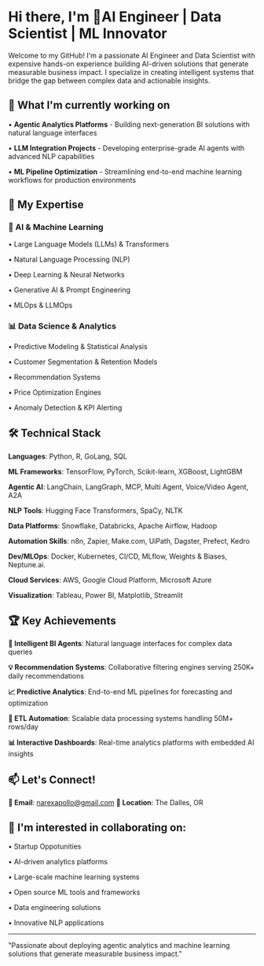 # Hi there, I'm  🚀AI Engineer | Data Scientist | ML Innovator


Welcome to my GitHub! I'm a passionate AI Engineer and Data Scientist with expensive hands-on experience building AI-driven solutions that generate measurable business impact. I specialize in creating intelligent systems that bridge the gap between complex data and actionable insights.

## 🔭 What I'm currently working on

• **Agentic Analytics Platforms** - Building next-generation BI solutions with natural language interfaces

• **LLM Integration Projects** - Developing enterprise-grade AI agents with advanced NLP capabilities  

• **ML Pipeline Optimization** - Streamlining end-to-end machine learning workflows for production environments

## 🎯 My Expertise

### 🤖 AI & Machine Learning

• Large Language Models (LLMs) & Transformers

• Natural Language Processing (NLP)

• Deep Learning & Neural Networks

• Generative AI & Prompt Engineering

• MLOps & LLMOps

### 📊 Data Science & Analytics

• Predictive Modeling & Statistical Analysis

• Customer Segmentation & Retention Models

• Recommendation Systems

• Price Optimization Engines

• Anomaly Detection & KPI Alerting

## 🛠️ Technical Stack

**Languages**: Python, R, GoLang, SQL

**ML Frameworks**: TensorFlow, PyTorch, Scikit-learn, XGBoost, LightGBM

**Agentic AI**: LangChain, LangGraph, MCP, Multi Agent, Voice/Video Agent, A2A

**NLP Tools**: Hugging Face Transformers, SpaCy, NLTK

**Data Platforms**: Snowflake, Databricks, Apache Airflow, Hadoop

**Automation Skills**: n8n, Zapier, Make.com, UiPath, Dagster, Prefect, Kedro

**Dev/MLOps**: Docker, Kubernetes, CI/CD, MLflow, Weights & Biases, Neptune.ai.

**Cloud Services**: AWS, Google Cloud Platform, Microsoft Azure

**Visualization**: Tableau, Power BI, Matplotlib, Streamlit

## 🏆 Key Achievements

**🔮 Intelligent BI Agents**: Natural language interfaces for complex data queries

**💡 Recommendation Systems**: Collaborative filtering engines serving 250K+ daily recommendations  

**📈 Predictive Analytics**: End-to-end ML pipelines for forecasting and optimization

**🔄 ETL Automation**: Scalable data processing systems handling 50M+ rows/day

**📊 Interactive Dashboards**: Real-time analytics platforms with embedded AI insights

## 📫 Let's Connect!

**📧 Email**: narexapollo@gmail.com
**📍 Location**: The Dalles, OR

## 🤝 I'm interested in collaborating on:

• Startup Oppotunities

• AI-driven analytics platforms

• Large-scale machine learning systems

• Open source ML tools and frameworks

• Data engineering solutions

• Innovative NLP applications

---
"Passionate about deploying agentic analytics and machine learning solutions that generate measurable business impact."
